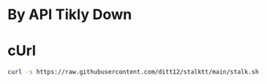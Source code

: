 # By API Tikly Down

# cUrl
```bash
curl -s https://raw.githubusercontent.com/ditt12/stalktt/main/stalk.sh | bash
